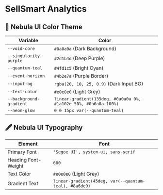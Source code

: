# SellSmart Analytics

## 🎨 Nebula UI Color Theme

Variable | Color
------- | --------
`--void-core` | `#0a0a0a` (Dark Background)
`--singularity-purple` | `#2d1b4d` (Deep Purple)
`--quantum-teal` | `#4fd1c5` (Bright Cyan)
`--event-horizon` | `#4b2e7a` (Purple Border)
`--input-bg` | `rgba(20, 10, 25, 0.9)` (Dark Input BG)
`--text-color` | `#e0e0e0` (Light Grey)
`--background-gradient` | `linear-gradient(135deg, #0a0a0a 0%, #1a102e 50%, #0a0a0a 100%)`
`--neon-glow` | `0 0 15px var(--quantum-teal)`

## 🖋️ Nebula UI Typography

Element | Font
------- | --------
Primary Font | `'Segoe UI', system-ui, sans-serif`
Heading Font-Weight | `600`
Text Color | `#e0e0e0` (Light Grey)
Gradient Text | `linear-gradient(45deg, var(--quantum-teal), #8a6de9)`
